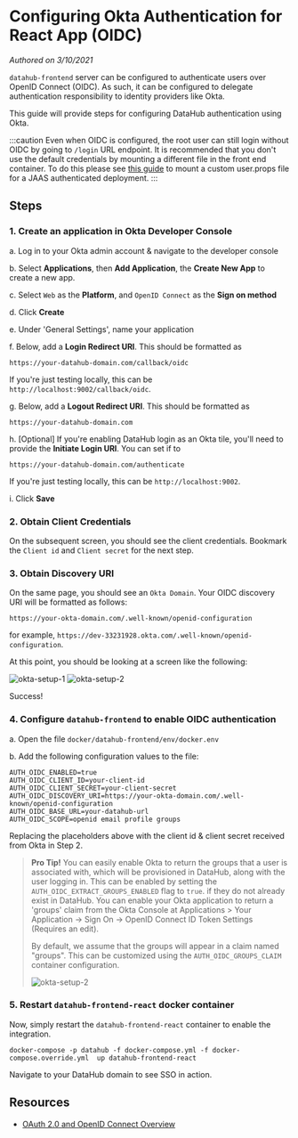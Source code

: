 # Configuring Okta Authentication for React App (OIDC)
*Authored on 3/10/2021*

`datahub-frontend` server can be configured to authenticate users over OpenID Connect (OIDC). As such, it can be configured to
delegate authentication responsibility to identity providers like Okta.

This guide will provide steps for configuring DataHub authentication using Okta.

:::caution
Even when OIDC is configured, the root user can still login without OIDC by going
to `/login` URL endpoint. It is recommended that you don't use the default
credentials by mounting a different file in the front end container. To do this
please see [this guide](../jaas.md) to mount a custom user.props file for a JAAS authenticated deployment.
:::

## Steps

### 1. Create an application in Okta Developer Console

a. Log in to your Okta admin account & navigate to the developer console

b. Select **Applications**, then **Add Application**, the **Create New App** to create a new app.

c. Select `Web` as the **Platform**, and `OpenID Connect` as the **Sign on method**

d. Click **Create**

e. Under 'General Settings', name your application

f. Below, add a **Login Redirect URI**. This should be formatted as

```
https://your-datahub-domain.com/callback/oidc
```

If you're just testing locally, this can be `http://localhost:9002/callback/oidc`.

g. Below, add a **Logout Redirect URI**. This should be formatted as

```
https://your-datahub-domain.com
```

h. [Optional] If you're enabling DataHub login as an Okta tile, you'll need to provide the **Initiate Login URI**. You
can set if to

```
https://your-datahub-domain.com/authenticate
```

If you're just testing locally, this can be `http://localhost:9002`.

i. Click **Save**


### 2. Obtain Client Credentials

On the subsequent screen, you should see the client credentials. Bookmark the `Client id` and `Client secret` for the next step.

### 3. Obtain Discovery URI

On the same page, you should see an `Okta Domain`. Your OIDC discovery URI will be formatted as follows:

```
https://your-okta-domain.com/.well-known/openid-configuration
```

for example, `https://dev-33231928.okta.com/.well-known/openid-configuration`.

At this point, you should be looking at a screen like the following:

![okta-setup-1](img/okta-setup-1.png)
![okta-setup-2](img/okta-setup-2.png)

Success!

### 4. Configure `datahub-frontend` to enable OIDC authentication

a. Open the file `docker/datahub-frontend/env/docker.env`

b. Add the following configuration values to the file:

```
AUTH_OIDC_ENABLED=true
AUTH_OIDC_CLIENT_ID=your-client-id
AUTH_OIDC_CLIENT_SECRET=your-client-secret
AUTH_OIDC_DISCOVERY_URI=https://your-okta-domain.com/.well-known/openid-configuration
AUTH_OIDC_BASE_URL=your-datahub-url
AUTH_OIDC_SCOPE=openid email profile groups
```

Replacing the placeholders above with the client id & client secret received from Okta in Step 2.

> **Pro Tip!** You can easily enable Okta to return the groups that a user is associated with, which will be provisioned in DataHub, along with the user logging in. This can be enabled by setting the `AUTH_OIDC_EXTRACT_GROUPS_ENABLED` flag to `true`. 
> if they do not already exist in DataHub. You can enable your Okta application to return a 'groups' claim from the Okta Console at Applications > Your Application -> Sign On -> OpenID Connect ID Token Settings (Requires an edit).
> 
> By default, we assume that the groups will appear in a claim named "groups". This can be customized using the `AUTH_OIDC_GROUPS_CLAIM` container configuration. 
> 
> ![okta-setup-2](img/okta-setup-groups-claim.png)

### 5. Restart `datahub-frontend-react` docker container

Now, simply restart the `datahub-frontend-react` container to enable the integration.

```
docker-compose -p datahub -f docker-compose.yml -f docker-compose.override.yml  up datahub-frontend-react
```

Navigate to your DataHub domain to see SSO in action.

## Resources
- [OAuth 2.0 and OpenID Connect Overview](https://developer.okta.com/docs/concepts/oauth-openid/)
